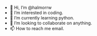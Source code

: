 - 👋 Hi, I’m @halmorrw
- 👀 I’m interested in coding.
- 🌱 I’m currently learning python.
- 💞️ I’m looking to collaborate on anything.
- 📫 How to reach me email.

<!---
halmorrw/halmorrw is a ✨ special ✨ repository because its `README.md` (this file) appears on your GitHub profile.
You can click the Preview link to take a look at your changes.
--->
